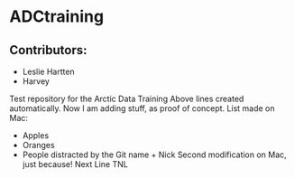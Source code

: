 # ADCtraining

## Contributors:
- Leslie Hartten
- Harvey

Test repository for the Arctic Data Training
Above lines created automatically.  Now I am adding stuff, as proof of concept.
List made on Mac:
* Apples
* Oranges
* People distracted by the Git name + Nick
Second modification on Mac, just because!
Next Line TNL

